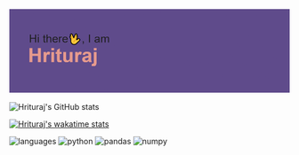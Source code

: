 <img src=https://github.com/jacktheripp3r/jacktheripp3r/blob/main/download.png>

![Hrituraj's GitHub stats](https://github-readme-stats.vercel.app/api?username=jacktheripp3r&show_icons=true&theme=dracula)

[![Hrituraj's wakatime stats](https://github-readme-stats.vercel.app/api/wakatime?username=willianrod)](https://github.com/jacktheripp3r/github-readme-stats)

![languages](https://img.shields.io/static/v1?label=&message=languages:&color=555&style=flat-square)
![python](https://img.shields.io/static/v1?logo=python&label=&message=python&color=111&logoColor=AAA&style=flat-square&link=)
![pandas](https://img.shields.io/static/v1?logo=pandas&label=&message=pandas&color=111&logoColor=AAA&style=flat-square&link=)
![numpy](https://img.shields.io/static/v1?logo=numpy&label=&message=numpy&color=#013243&logoColor=AAA&style=flat-square&link=)
<!--
**jacktheripp3r/jacktheripp3r** is a ✨ _special_ ✨ repository because its `README.md` (this file) appears on your GitHub profile.

Here are some ideas to get you started:

- 🔭 I’m currently working on ...
- 🌱 I’m currently learning ...
- 👯 I’m looking to collaborate on ...
- 🤔 I’m looking for help with ...
- 💬 Ask me about ...
- 📫 How to reach me: ...
- 😄 Pronouns: ...
- ⚡ Fun fact: ...
-->
